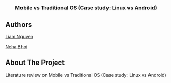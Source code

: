 # 

<br />
<p align="center">
  <h3 align="center">Mobile vs Traditional OS (Case study: Linux vs Android)</h3>
</p>


## Authors

[Liam Nguyen](https://github.com/liam-nguyen)

[Neha Bhoi](https://github.com/Nehabhoi)

## About The Project

Literature review on Mobile vs Traditional OS  (Case study: Linux vs Android)
